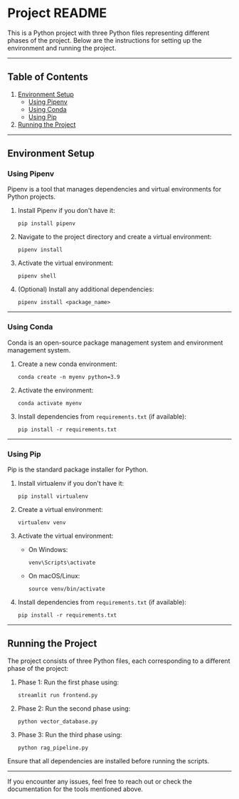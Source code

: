 # Project README

This is a Python project with three Python files representing different phases of the project. Below are the instructions for setting up the environment and running the project.

---

## Table of Contents
1. [Environment Setup](#environment-setup)
    - [Using Pipenv](#using-pipenv)
    - [Using Conda](#using-conda)
    - [Using Pip](#using-pip)
2. [Running the Project](#running-the-project)

---

## Environment Setup

### Using Pipenv
Pipenv is a tool that manages dependencies and virtual environments for Python projects.

1. Install Pipenv if you don't have it:
    ```
    pip install pipenv
    ```

2. Navigate to the project directory and create a virtual environment:
    ```
    pipenv install
    ```

3. Activate the virtual environment:
    ```
    pipenv shell
    ```

4. (Optional) Install any additional dependencies:
    ```
    pipenv install <package_name>
    ```

---

### Using Conda
Conda is an open-source package management system and environment management system.

1. Create a new conda environment:
    ```
    conda create -n myenv python=3.9
    ```

2. Activate the environment:
    ```
    conda activate myenv
    ```

3. Install dependencies from `requirements.txt` (if available):
    ```
    pip install -r requirements.txt
    ```

---

### Using Pip
Pip is the standard package installer for Python.

1. Install virtualenv if you don't have it:
    ```
    pip install virtualenv
    ```

2. Create a virtual environment:
    ```
    virtualenv venv
    ```

3. Activate the virtual environment:
    - On Windows:
        ```
        venv\Scripts\activate
        ```
    - On macOS/Linux:
        ```
        source venv/bin/activate
        ```

4. Install dependencies from `requirements.txt` (if available):
    ```
    pip install -r requirements.txt
    ```

---

## Running the Project

The project consists of three Python files, each corresponding to a different phase of the project:

1. Phase 1: Run the first phase using:
    ```
    streamlit run frontend.py
    ```

2. Phase 2: Run the second phase using:
    ```
    python vector_database.py
    ```

3. Phase 3: Run the third phase using:
    ```
    python rag_pipeline.py
    ```

Ensure that all dependencies are installed before running the scripts.

---

If you encounter any issues, feel free to reach out or check the documentation for the tools mentioned above.